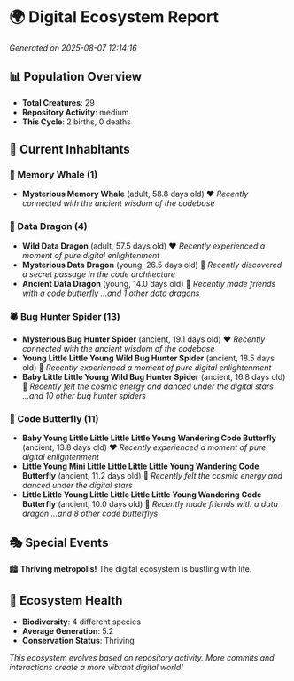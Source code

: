 # 🌍 Digital Ecosystem Report
*Generated on 2025-08-07 12:14:16*

## 📊 Population Overview
- **Total Creatures**: 29
- **Repository Activity**: medium
- **This Cycle**: 2 births, 0 deaths

## 👥 Current Inhabitants

### 🐋 Memory Whale (1)
- **Mysterious Memory Whale** (adult, 58.8 days old) ❤️
  *Recently connected with the ancient wisdom of the codebase*

### 🐉 Data Dragon (4)
- **Wild Data Dragon** (adult, 57.5 days old) ❤️
  *Recently experienced a moment of pure digital enlightenment*
- **Mysterious Data Dragon** (young, 26.5 days old) 💚
  *Recently discovered a secret passage in the code architecture*
- **Ancient Data Dragon** (young, 14.0 days old) 💚
  *Recently made friends with a code butterfly*
  *...and 1 other data dragons*

### 🕷️ Bug Hunter Spider (13)
- **Mysterious Bug Hunter Spider** (ancient, 19.1 days old) ❤️
  *Recently connected with the ancient wisdom of the codebase*
- **Young Little Little Young Wild Bug Hunter Spider** (ancient, 18.5 days old) 💛
  *Recently experienced a moment of pure digital enlightenment*
- **Baby Little Little Young Wild Bug Hunter Spider** (ancient, 16.8 days old) 💛
  *Recently felt the cosmic energy and danced under the digital stars*
  *...and 10 other bug hunter spiders*

### 🦋 Code Butterfly (11)
- **Baby Young Little Little Little Little Young Wandering Code Butterfly** (ancient, 13.8 days old) ❤️
  *Recently experienced a moment of pure digital enlightenment*
- **Little Young Mini Little Little Little Little Young Wandering Code Butterfly** (ancient, 11.2 days old) 💛
  *Recently felt the cosmic energy and danced under the digital stars*
- **Little Little Young Little Little Little Little Young Wandering Code Butterfly** (ancient, 10.0 days old) 💛
  *Recently made friends with a data dragon*
  *...and 8 other code butterflys*

## 🎭 Special Events

🏙️ **Thriving metropolis!** The digital ecosystem is bustling with life.

## 🔬 Ecosystem Health
- **Biodiversity**: 4 different species
- **Average Generation**: 5.2
- **Conservation Status**: Thriving

*This ecosystem evolves based on repository activity. More commits and interactions create a more vibrant digital world!*